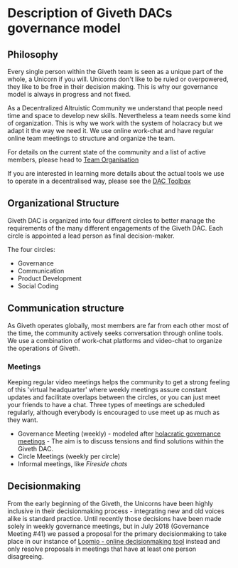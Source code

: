 # Description of Giveth DACs governance model

## Philosophy
Every single person within the Giveth team is seen as a unique part of the whole, a Unicorn if you will. Unicorns don't like to be ruled or overpowered, they like to be free in their decision making. This is why our governance model is always in progress and not fixed.

As a Decentralized Altruistic Community we understand that people need time and space to develop new skills. Nevertheless a team needs some kind of organization. This is why we work with the system of holacracy but we adapt it the way we need it. We use online work-chat and have regular online team meetings to structure and organize the team.

For details on the current state of the community and a list of active members, please head to [Team Organisation](../dac/team-organisation)

If you are interested in learning more details about the actual tools we use to operate in a decentralised way, please see the [DAC Toolbox](../tools-for-dacs)

## Organizational Structure
Giveth DAC is organized into four different circles to better manage the requirements of the many different engagements of the Giveth DAC. Each circle is appointed a lead person as final decision-maker.

The four circles:

  - Governance
  - Communication
  - Product Development
  - Social Coding

## Communication structure
As Giveth operates globally, most members are far from each other most of the time, the community actively seeks conversation through online tools. We use a combination of work-chat platforms and video-chat to organize the operations of Giveth.

### Meetings
Keeping regular video meetings helps the community to get a strong feeling of this 'virtual headquarter' where weekly meetings assure constant updates and facilitate overlaps between the circles, or you can just meet your friends to have a chat. Three types of meetings are scheduled regularly, although everybody is encouraged to use meet up as much as they want.

  - Governance Meeting (weekly) - modeled after [holacratic governance meetings](https://www.holacracy.org/governance-meetings) - The aim is to discuss tensions and find solutions within the Giveth DAC.
  - Circle Meetings (weekly per circle)
  - Informal meetings, like *Fireside chats*

## Decisionmaking
From the early beginning of the Giveth, the Unicorns have been highly inclusive in their decisionmaking process - integrating new and old voices alike is standard practice. Until recently those decisions have been made solely in weekly governance meetings, but in July 2018 (Governance Meeting #41) we passed a proposal for the primary decisionmaking to take place in our instance of [Loomio - online decisionmaking tool](https://www.loomio.org/g/RQZt4qJ3/giveth) instead and only resolve proposals in meetings that have at least one person disagreeing.
